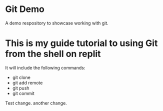 # Git Demo

A demo respository to showcase working with git.


# This is my guide tutorial to using Git from the shell on replit


It will include the following commands:
* git clone
* git add remote
* git push
* git commit

Test change. another change.
  